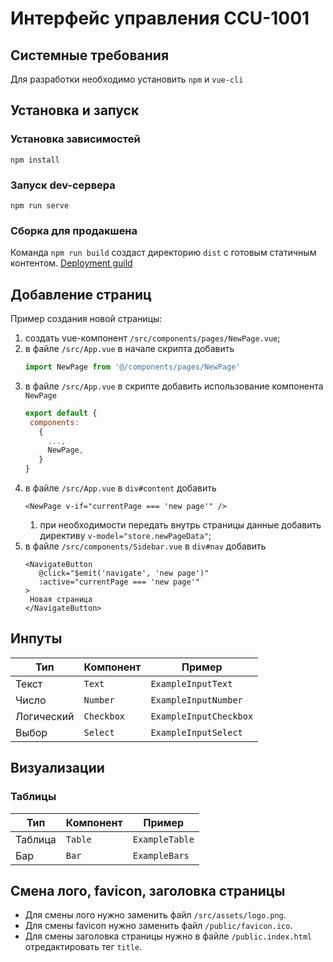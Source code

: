 # Интерфейс управления CCU-1001

## Системные требования

Для разработки необходимо установить `npm` и `vue-cli`

## Установка и запуск

### Установка зависимостей

`npm install`

### Запуск dev-сервера

`npm run serve`

### Сборка для продакшена

Команда `npm run build` создаст директорию `dist` с готовым статичным контентом.
[Deployment guild](https://cli.vuejs.org/guide/deployment.html#general-guidelines)

## Добавление страниц

Пример создания новой страницы:
1) создать vue-компонент `/src/components/pages/NewPage.vue`;
2) в файле `/src/App.vue` в начале скрипта добавить 
   ```javascript
   import NewPage from '@/components/pages/NewPage'
   ```
3) в файле `/src/App.vue` в скрипте добавить использование компонента `NewPage` 
   ```javascript
   export default {
    components:
      { 
        ...,
        NewPage,
      }
   }
   ```
4) в файле `/src/App.vue` в `div#content` добавить 
   ```vue
   <NewPage v-if="currentPage === 'new page'" />
   ```
   1) при необходимости передать внутрь страницы данные добавить директиву `v-model="store.newPageData"`;
5) в файле `/src/components/Sidebar.vue` в `div#nav` добавить
    ```vue
    <NavigateButton
       @click="$emit('navigate', 'new page')"
       :active="currentPage === 'new page'"
    >
     Новая страница
    </NavigateButton>
    ```
   
## Инпуты

|Тип        |Компонент  |Пример                 |
|-----------|-----------|-----------------------|
|Текст      |`Text`     |`ExampleInputText`     |
|Число      |`Number`   |`ExampleInputNumber`   |
|Логический |`Checkbox` |`ExampleInputCheckbox` |
|Выбор      |`Select`   |`ExampleInputSelect`   |
   
## Визуализации

### Таблицы

|Тип     |Компонент  |Пример        |
|--------|-----------|--------------|
|Таблица |`Table`    |`ExampleTable`|
|Бар     |`Bar`      |`ExampleBars` |

## Смена лого, favicon, заголовка страницы

- Для смены лого нужно заменить файл `/src/assets/logo.png`.
- Для смены favicon нужно заменить файл `/public/favicon.ico`.
- Для смены заголовка страницы нужно в файле `/public.index.html` отредактировать тег `title`.
